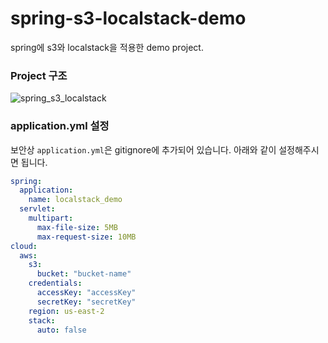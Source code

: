 # spring-s3-localstack-demo

spring에 s3와 localstack을 적용한 demo project.

### Project 구조

![spring_s3_localstack](https://github.com/kungbi/spring-s3-localstack-demo/assets/16620948/bde9c1b0-d7d2-48cd-890a-205e4b340347)

### application.yml 설정

보안상 `application.yml`은 gitignore에 추가되어 있습니다. 아래와 같이 설정해주시면 됩니다.

```yml
spring:
  application:
    name: localstack_demo
  servlet:
    multipart:
      max-file-size: 5MB
      max-request-size: 10MB
cloud:
  aws:
    s3:
      bucket: "bucket-name"
    credentials:
      accessKey: "accessKey"
      secretKey: "secretKey"
    region: us-east-2
    stack:
      auto: false
```